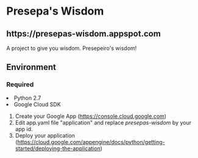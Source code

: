 <h1>Presepa's Wisdom</h1>
<h2>https://presepas-wisdom.appspot.com</h2>

A project to give you wisdom. Presepeiro's wisdom!

<h2>Environment</h2>
<h3>Required</h3>
<li>Python 2.7</li>
<li>Google Cloud SDK</li>

1. Create your Google App (https://console.cloud.google.com)
2. Edit app.yaml file "application" and replace <i>presepas-wisdom</i> by your app id.
3. Deploy your application (https://cloud.google.com/appengine/docs/python/getting-started/deploying-the-application)
